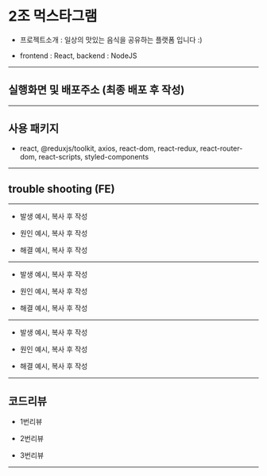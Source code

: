 # 2조 먹스타그램

- 프로젝트소개 : 일상의 맛있는 음식을 공유하는 플랫폼 입니다 :)

- frontend : React, backend : NodeJS

---

## 실행화면 및 배포주소 (최종 배포 후 작성)

---

## 사용 패키지

- react, @reduxjs/toolkit, axios, react-dom, react-redux, react-router-dom, react-scripts, styled-components

---

## trouble shooting (FE)

---

- 발생
  예시, 복사 후 작성

- 원인
  예시, 복사 후 작성

- 해결
  예시, 복사 후 작성

---

- 발생
  예시, 복사 후 작성

- 원인
  예시, 복사 후 작성

- 해결
  예시, 복사 후 작성

---

- 발생
  예시, 복사 후 작성

- 원인
  예시, 복사 후 작성

- 해결
  예시, 복사 후 작성

---

## 코드리뷰

- 1번리뷰

- 2번리뷰

- 3번리뷰

---
